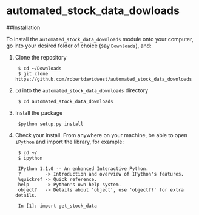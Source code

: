 automated_stock_data_dowloads
=============================

##Installation

To install the `automated_stock_data_downloads` module onto your computer, go into
your desired folder of choice (say `Downloads`), and:

1. Clone the repository

	    $ cd ~/Downloads
	    $ git clone https://github.com/robertdavidwest/automated_stock_data_downloads

2. `cd` into the `automated_stock_data_downloads` directory

        $ cd automated_stock_data_downloads

3. Install the package

        $python setup.py install

4. Check your install.  From anywhere on your machine, be able to open
   `iPython` and import the library, for example:

	    $ cd ~/
	    $ ipython

        IPython 1.1.0 -- An enhanced Interactive Python.
        ?         -> Introduction and overview of IPython's features.
        %quickref -> Quick reference.
        help      -> Python's own help system.
        object?   -> Details about 'object', use 'object??' for extra details.
	
        In [1]: import get_stock_data
